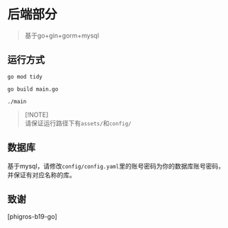 
# 后端部分

> 基于go+gin+gorm+mysql

## 运行方式

`go mod tidy`

`go build main.go`

`./main`

> [!NOTE]\
> 请保证运行路径下有`assets/`和`config/`

## 数据库
基于mysql，请修改`config/config.yaml`里的账号密码为你的数据库账号密码，并保证有对应名称的库。

## 致谢
[phigros-b19-go]
